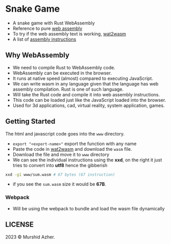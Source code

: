 # Snake Game

- A snake game with Rust WebAssembly
- Reference to pure [web assembly](https://www.assemblyscript.org/types.html)
- To try if the web assembly text is working, [wat2wasm](https://webassembly.github.io/wabt/demo/wat2wasm/)
- A list of [assembly instructions](https://webassembly.github.io/spec/core/binary/instructions.html)

## Why WebAssembly

- We need to compile Rust to WebAssembly code.
- WebAssembly can be executed in the browser.
- It runs at native speed (almost) compared to executing JavaScript.
- We can write wasm in any language given that the language has web assembly compilation. Rust is one of such language.
- Will take the Rust code and compile it into web assembly instructions.
- This code can be loaded just like the JavaScript loaded into the browser.
- Used for 3d applications, cad, virtual reality, system application, games.

## Getting Started

The html and javascript code goes into the `www` directory.

- `export "<export-name>"` export the function with any name
- Paste the code in [wat2wasm](https://webassembly.github.io/wabt/demo/wat2wasm/) and download the `wasm` file.
- Download the file and move it to `www` directory
- We can see the individual instructions using the **xxd**, on the right it just tries to convert into **utf8** hence the gibberish

```sh
xxd -g1 www/sum.wasm # 67 bytes (67 instruction)
```

- if you see the `sum.wasm` size it would be **67B**.

### Webpack

- Will be using the webpack to bundle and load the wasm file dynamically

## LICENSE

2023 &copy; Murshid Azher.
